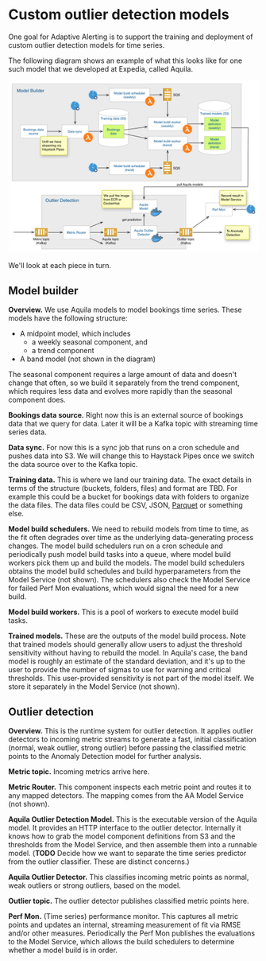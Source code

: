 # Custom outlier detection models

One goal for Adaptive Alerting is to support the training and deployment of custom outlier detection models for time
series.

The following diagram shows an example of what this looks like for one such model that we developed at Expedia, called
Aquila.

![Custom time series models](images/aa-custom-od-models.png)

We'll look at each piece in turn.

## Model builder

**Overview.** We use Aquila models to model bookings time series. These models have the following structure:

- A midpoint model, which includes
  - a weekly seasonal component, and
  - a trend component
- A band model (not shown in the diagram)

The seasonal component requires a large amount of data and doesn't change that often, so we build it separately from the
trend component, which requires less data and evolves more rapidly than the seasonal component does.

**Bookings data source.** Right now this is an external source of bookings data that we query for data. Later it will be
a Kafka topic with streaming time series data.

**Data sync.** For now this is a sync job that runs on a cron schedule and pushes data into S3. We will change this to
Haystack Pipes once we switch the data source over to the Kafka topic.

**Training data.** This is where we land our training data. The exact details in terms of the structure (buckets,
folders, files) and format are TBD. For example this could be a bucket for bookings data with folders to organize the
data files. The data files could be CSV, JSON, [Parquet](https://en.wikipedia.org/wiki/Apache_Parquet) or something
else.

**Model build schedulers.** We need to rebuild models from time to time, as the fit often degrades over time as the
underlying data-generating process changes. The model build schedulers run on a cron schedule and periodically push
model build tasks into a queue, where model build workers pick them up and build the models. The model build schedulers
obtains the model build schedules and build hyperparameters from the Model Service (not shown). The schedulers also
check the Model Service for failed Perf Mon evaluations, which would signal the need for a new build.

**Model build workers.** This is a pool of workers to execute model build tasks.

**Trained models.** These are the outputs of the model build process. Note that trained models should generally allow
users to adjust the threshold sensitivity without having to rebuild the model. In Aquila's case, the band model is
roughly an estimate of the standard deviation, and it's up to the user to provide the number of sigmas to use for
warning and critical thresholds. This user-provided sensitivity is not part of the model itself. We store it separately
in the Model Service (not shown).

## Outlier detection

**Overview.** This is the runtime system for outlier detection. It applies outlier detectors to incoming metric streams
to generate a fast, initial classification (normal, weak outlier, strong outlier) before passing the classified metric
points to the Anomaly Detection model for further analysis.

**Metric topic.** Incoming metrics arrive here.

**Metric Router.** This component inspects each metric point and routes it to any mapped detectors. The mapping comes
from the AA Model Service (not shown).

**Aquila Outlier Detection Model.** This is the executable version of the Aquila model. It provides an HTTP interface to
the outlier detector. Internally it knows how to grab the model component definitions from S3 and the thresholds from
the Model Service, and then assemble them into a runnable model. (**TODO** Decide how we want to separate the time
series predictor from the outlier classifier. These are distinct concerns.) 

**Aquila Outlier Detector.** This classifies incoming metric points as normal, weak outliers or strong outliers, based
on the model.

**Outlier topic.** The outlier detector publishes classified metric points here.

**Perf Mon.** (Time series) performance monitor. This captures all metric points and updates an internal, streaming
measurement of fit via RMSE and/or other measures. Periodically the Perf Mon publishes the evaluations to the Model
Service, which allows the build schedulers to determine whether a model build is in order.
